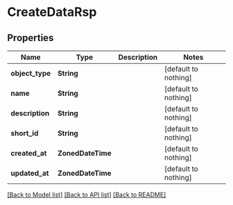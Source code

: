 # CreateDataRsp


## Properties
Name | Type | Description | Notes
------------ | ------------- | ------------- | -------------
**object_type** | **String** |  | [default to nothing]
**name** | **String** |  | [default to nothing]
**description** | **String** |  | [default to nothing]
**short_id** | **String** |  | [default to nothing]
**created_at** | **ZonedDateTime** |  | [default to nothing]
**updated_at** | **ZonedDateTime** |  | [default to nothing]


[[Back to Model list]](../README.md#models) [[Back to API list]](../README.md#api-endpoints) [[Back to README]](../README.md)


